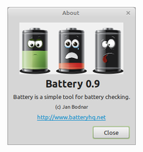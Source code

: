 ![alt text](https://github.com/agguro/gtk-programming/blob/master/gtk2.0/05-Dialogs/02-aboutdialog/aboutdialog.png)
